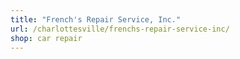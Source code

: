 ```yaml
---
title: "French's Repair Service, Inc."
url: /charlottesville/frenchs-repair-service-inc/
shop: car repair
---
```

